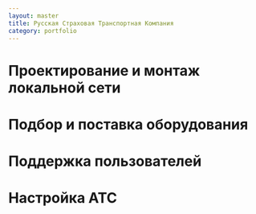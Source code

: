 ```yaml
---
layout: master
title: Русская Страховая Транспортная Компания
category: portfolio
---
```


# Проектирование и монтаж локальной сети
# Подбор и поставка оборудования
# Поддержка пользователей
# Настройка АТС

